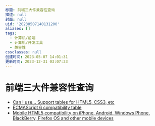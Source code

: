 ```yaml
---
标题: 前端三大件兼容性查询
描述: null
封面: null
uid: '20230507140131200'
aliases: []
tags:
  - 计算机/前端
  - 计算机/开发工具
  - 兼容性
cssclasses: null
创建时间: 2023-05-07 14:01:31
更新时间: 2023-12-31 03:07:33
---
```


# 前端三大件兼容性查询

- [Can I use... Support tables for HTML5, CSS3, etc](https://caniuse.com/)
- [ECMAScript 6 compatibility table](http://kangax.github.io/compat-table/es6/)
- [Mobile HTML5 compatibility on iPhone, Android, Windows Phone, BlackBerry, Firefox OS and other mobile devices](http://mobilehtml5.org/)
